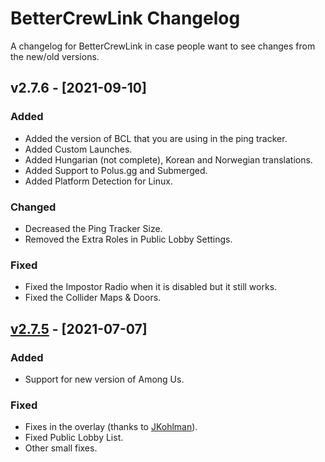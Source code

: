 # BetterCrewLink Changelog

A changelog for BetterCrewLink in case people want to see changes from the new/old versions.

## v2.7.6 - [2021-09-10]

### Added

- Added the version of BCL that you are using in the ping tracker.
- Added Custom Launches.
- Added Hungarian (not complete), Korean and Norwegian translations.
- Added Support to Polus.gg and Submerged.
- Added Platform Detection for Linux.

### Changed

- Decreased the Ping Tracker Size.
- Removed the Extra Roles in Public Lobby Settings.

### Fixed

- Fixed the Impostor Radio when it is disabled but it still works.
- Fixed the Collider Maps & Doors.

## [v2.7.5](https://github.com/OhMyGuus/BetterCrewLink/releases/tag/v2.7.5) - [2021-07-07]

### Added

- Support for new version of Among Us.

### Fixed

- Fixes in the overlay (thanks to [JKohlman](https://github.com/JKohlman)).
- Fixed Public Lobby List.
- Other small fixes.
